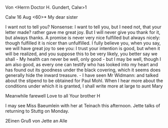 Von <Herrn Doctor H. Gundert, Calw>1

 Calw 16 Aug <60>*
My dear sister

I want not to tell you? Nonsense: I want to tell you, but I need not, that your letter made? rather gave me great joy. But I will never give you thank for it, but always thanks. A promise is never very nice fulfilled but always nicely: though fulfilled it is nicer than unfulfilled. I fully believe you, when you say, we will have great joy to see you: I trust your intention is good, but when it will be realized, and you suppose this to be very likely, you better say we shall - My health can never be well, only good - but I may be well, though I am also good, as every one can testify who has looked into my heart and has found out its goodness under the black covering, which it seems does generally hide the inward treasure. - I have seen Mr Widmann: and talked about the stipend to be obtained for Paul Mohl. When I hear more about the conditions under which it is granted, I shall write more at large to aunt Mary

Meanwhile farewell
 Love to all
 Your brother H

I may see Miss Baeumlein with her at Teinach this afternoon. Jette talks of returning to Stuttg on Monday.

2Einen Gruß von Jette an Alle
